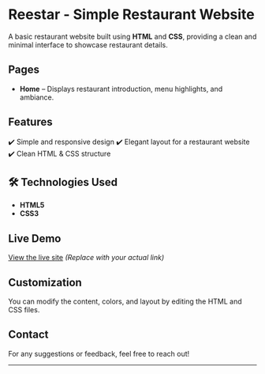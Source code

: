 # Reestar - Simple Restaurant Website  

A basic restaurant website built using **HTML** and **CSS**, providing a clean and minimal interface to showcase restaurant details.  

## Pages  
- **Home** – Displays restaurant introduction, menu highlights, and ambiance.    

## Features  
✔️ Simple and responsive design 
✔️ Elegant layout for a restaurant website  
✔️ Clean HTML & CSS structure

## 🛠 Technologies Used  
- **HTML5**  
- **CSS3**  

## Live Demo  
[View the live site](#) _(Replace with your actual link)_  

## Customization  
You can modify the content, colors, and layout by editing the HTML and CSS files.  

## Contact  
For any suggestions or feedback, feel free to reach out!  

---
